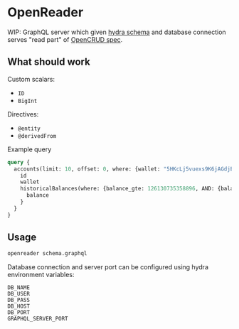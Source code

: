 # OpenReader

WIP: GraphQL server which given [hydra schema](https://docs.subsquid.io/schema-spec) and database connection
serves "read part" of [OpenCRUD spec](https://www.opencrud.org).

## What should work

Custom scalars:

* `ID`
* `BigInt`

Directives:

* `@entity`
* `@derivedFrom`

Example query

```graphql
query {
  accounts(limit: 10, offset: 0, where: {wallet: "5HKcLj5vuexs9K6jAGdjErKijVFciLQzWBoJtj7cmrqe6GpB"}) {
    id
    wallet
    historicalBalances(where: {balance_gte: 126130735358896, AND: {balance_lt: "126130735358897"}}) {
      balance
    }
  }
}
```

## Usage

```bash
openreader schema.graphql
```

Database connection and server port can be configured using hydra environment variables:

```
DB_NAME
DB_USER
DB_PASS
DB_HOST
DB_PORT
GRAPHQL_SERVER_PORT
```

